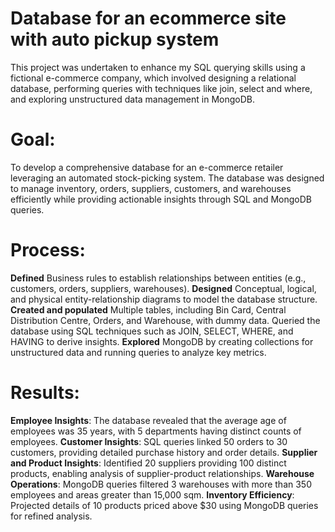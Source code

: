 # Database for an ecommerce site with auto pickup system

This project was undertaken to enhance my SQL querying skills using a fictional e-commerce company, which involved designing a relational database, performing queries with techniques like join, select and where, and exploring unstructured data management in MongoDB.

# **Goal**:

To develop a comprehensive database for an e-commerce retailer leveraging an automated stock-picking system. The database was designed to manage inventory, orders, suppliers, customers, and warehouses efficiently while providing actionable insights through SQL and MongoDB queries.

# **Process**:

**Defined** 
Business rules to establish relationships between entities (e.g., customers, orders, suppliers, warehouses).
**Designed**
Conceptual, logical, and physical entity-relationship diagrams to model the database structure.
**Created and populated**
Multiple tables, including Bin Card, Central Distribution Centre, Orders, and Warehouse, with dummy data.
Queried the database using SQL techniques such as JOIN, SELECT, WHERE, and HAVING to derive insights.
**Explored** 
MongoDB by creating collections for unstructured data and running queries to analyze key metrics.

# **Results**:
**Employee Insights**:
The database revealed that the average age of employees was 35 years, with 5 departments having distinct counts of employees.
**Customer Insights**:
SQL queries linked 50 orders to 30 customers, providing detailed purchase history and order details.
**Supplier and Product Insights**: 
Identified 20 suppliers providing 100 distinct products, enabling analysis of supplier-product relationships.
**Warehouse Operations**: 
MongoDB queries filtered 3 warehouses with more than 350 employees and areas greater than 15,000 sqm.
**Inventory Efficiency**:
Projected details of 10 products priced above $30 using MongoDB queries for refined analysis.
